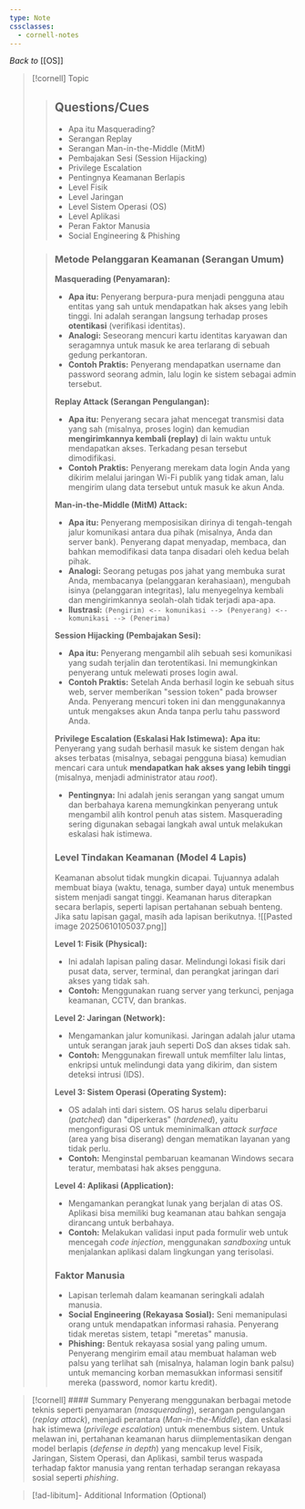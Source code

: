```yaml
---
type: Note
cssclasses:
  - cornell-notes
---
```

_Back to_ [[OS]]
> [!cornell] Topic
> > ## Questions/Cues
> > - Apa itu Masquerading?
> > - Serangan Replay
> > - Serangan Man-in-the-Middle (MitM)
> > - Pembajakan Sesi (Session Hijacking)
> > - Privilege Escalation
> > - Pentingnya Keamanan Berlapis
> > - Level Fisik
> > - Level Jaringan
> > - Level Sistem Operasi (OS)
> > - Level Aplikasi
> > - Peran Faktor Manusia
> > - Social Engineering & Phishing
>
> > ### Metode Pelanggaran Keamanan (Serangan Umum)    
> > **Masquerading (Penyamaran):**
> >  - **Apa itu:** Penyerang berpura-pura menjadi pengguna atau entitas yang sah untuk mendapatkan hak akses yang lebih tinggi. Ini adalah serangan langsung terhadap proses **otentikasi** (verifikasi identitas).
> >  - **Analogi:** Seseorang mencuri kartu identitas karyawan dan seragamnya untuk masuk ke area terlarang di sebuah gedung perkantoran.
> >  - **Contoh Praktis:** Penyerang mendapatkan username dan password seorang admin, lalu login ke sistem sebagai admin tersebut.
> >  
> > **Replay Attack (Serangan Pengulangan):**
> > - **Apa itu:** Penyerang secara jahat mencegat transmisi data yang sah (misalnya, proses login) dan kemudian **mengirimkannya kembali (replay)** di lain waktu untuk mendapatkan akses. Terkadang pesan tersebut dimodifikasi.
> > - **Contoh Praktis:** Penyerang merekam data login Anda yang dikirim melalui jaringan Wi-Fi publik yang tidak aman, lalu mengirim ulang data tersebut untuk masuk ke akun Anda.
> >
> > **Man-in-the-Middle (MitM) Attack:**
> > - **Apa itu:** Penyerang memposisikan dirinya di tengah-tengah jalur komunikasi antara dua pihak (misalnya, Anda dan server bank). Penyerang dapat menyadap, membaca, dan bahkan memodifikasi data tanpa disadari oleh kedua belah pihak.
> > - **Analogi:** Seorang petugas pos jahat yang membuka surat Anda, membacanya (pelanggaran kerahasiaan), mengubah isinya (pelanggaran integritas), lalu menyegelnya kembali dan mengirimkannya seolah-olah tidak terjadi apa-apa.
> > - **Ilustrasi:** `(Pengirim) <-- komunikasi --> (Penyerang) <-- komunikasi --> (Penerima)`
> >
> > **Session Hijacking (Pembajakan Sesi):**
> > - **Apa itu:** Penyerang mengambil alih sebuah sesi komunikasi yang sudah terjalin dan terotentikasi. Ini memungkinkan penyerang untuk melewati proses login awal.
> > - **Contoh Praktis:** Setelah Anda berhasil login ke sebuah situs web, server memberikan "session token" pada browser Anda. Penyerang mencuri token ini dan menggunakannya untuk mengakses akun Anda tanpa perlu tahu password Anda.
> > 
> > **Privilege Escalation (Eskalasi Hak Istimewa):**
> >  **Apa itu:** Penyerang yang sudah berhasil masuk ke sistem dengan hak akses terbatas (misalnya, sebagai pengguna biasa) kemudian mencari cara untuk **mendapatkan hak akses yang lebih tinggi** (misalnya, menjadi administrator atau _root_).
> >   - **Pentingnya:** Ini adalah jenis serangan yang sangat umum dan berbahaya karena memungkinkan penyerang untuk mengambil alih kontrol penuh atas sistem. Masquerading sering digunakan sebagai langkah awal untuk melakukan eskalasi hak istimewa.
> >   
> >   ### Level Tindakan Keamanan (Model 4 Lapis)
> >   Keamanan absolut tidak mungkin dicapai. Tujuannya adalah membuat biaya (waktu, tenaga, sumber daya) untuk menembus sistem menjadi sangat tinggi. Keamanan harus diterapkan secara berlapis, seperti lapisan pertahanan sebuah benteng. Jika satu lapisan gagal, masih ada lapisan berikutnya.
> >   ![[Pasted image 20250610105037.png]]
> >  
> > **Level 1: Fisik (Physical):**
> > - Ini adalah lapisan paling dasar. Melindungi lokasi fisik dari pusat data, server, terminal, dan perangkat jaringan dari akses yang tidak sah.
> > - **Contoh:** Menggunakan ruang server yang terkunci, penjaga keamanan, CCTV, dan brankas.
> >
> > **Level 2: Jaringan (Network):**
> > - Mengamankan jalur komunikasi. Jaringan adalah jalur utama untuk serangan jarak jauh seperti DoS dan akses tidak sah.
> > - **Contoh:** Menggunakan firewall untuk memfilter lalu lintas, enkripsi untuk melindungi data yang dikirim, dan sistem deteksi intrusi (IDS).
> >
> > **Level 3: Sistem Operasi (Operating System):**
> > - OS adalah inti dari sistem. OS harus selalu diperbarui (_patched_) dan "diperkeras" (_hardened_), yaitu mengonfigurasi OS untuk meminimalkan _attack surface_ (area yang bisa diserang) dengan mematikan layanan yang tidak perlu.
> > - **Contoh:** Menginstal pembaruan keamanan Windows secara teratur, membatasi hak akses pengguna.
> > 
> > **Level 4: Aplikasi (Application):**
> > - Mengamankan perangkat lunak yang berjalan di atas OS. Aplikasi bisa memiliki bug keamanan atau bahkan sengaja dirancang untuk berbahaya.
> > - **Contoh:** Melakukan validasi input pada formulir web untuk mencegah _code injection_, menggunakan _sandboxing_ untuk menjalankan aplikasi dalam lingkungan yang terisolasi.
> >  
> > ### Faktor Manusia
> > - Lapisan terlemah dalam keamanan seringkali adalah manusia.
> > - **Social Engineering (Rekayasa Sosial):** Seni memanipulasi orang untuk mendapatkan informasi rahasia. Penyerang tidak meretas sistem, tetapi "meretas" manusia.
> > - **Phishing:** Bentuk rekayasa sosial yang paling umum. Penyerang mengirim email atau membuat halaman web palsu yang terlihat sah (misalnya, halaman login bank palsu) untuk memancing korban memasukkan informasi sensitif mereka (password, nomor kartu kredit).

> [!cornell] #### Summary
> Penyerang menggunakan berbagai metode teknis seperti penyamaran (_masquerading_), serangan pengulangan (_replay attack_), menjadi perantara (_Man-in-the-Middle_), dan eskalasi hak istimewa (_privilege escalation_) untuk menembus sistem. Untuk melawan ini, pertahanan keamanan harus diimplementasikan dengan model berlapis (_defense in depth_) yang mencakup level Fisik, Jaringan, Sistem Operasi, dan Aplikasi, sambil terus waspada terhadap faktor manusia yang rentan terhadap serangan rekayasa sosial seperti _phishing_.

> [!ad-libitum]- Additional Information (Optional)
> 